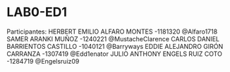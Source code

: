 # LAB0-ED1
Participantes:
HERBERT EMILIO ALFARO MONTES -1181320
@Alfaro1718
SAMER ARANKI MUÑOZ -1240221
@MustacheClarence
CARLOS DANIEL BARRIENTOS CASTILLO -1040121
@Barryways
EDDIE ALEJANDRO GIRÓN CARRANZA -1307419
@Edd1enator
JULIO ANTHONY ENGELS RUIZ COTO -1284719
@Engelsruiz09
